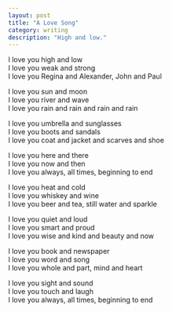 ```yaml
---
layout: post
title: "A Love Song"
category: writing
description: "High and low."
---
```


I love you high and low  
I love you weak and strong  
I love you Regina and Alexander, John and Paul

I love you sun and moon  
I love you river and wave  
I love you rain and rain and rain and rain

I love you umbrella and sunglasses  
I love you boots and sandals  
I love you coat and jacket and scarves and shoe

I love you here and there  
I love you now and then  
I love you always, all times, beginning to end

I love you heat and cold  
I love you whiskey and wine  
I love you beer and tea, still water and sparkle

I love you quiet and loud  
I love you smart and proud  
I love you wise and kind and beauty and now

I love you book and newspaper  
I love you word and song  
I love you whole and part, mind and heart

I love you sight and sound  
I love you touch and laugh  
I love you always, all times, beginning to end
